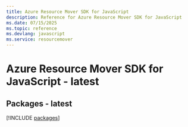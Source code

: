 ```yaml
---
title: Azure Resource Mover SDK for JavaScript
description: Reference for Azure Resource Mover SDK for JavaScript
ms.date: 07/15/2025
ms.topic: reference
ms.devlang: javascript
ms.service: resourcemover
---
```

# Azure Resource Mover SDK for JavaScript - latest
## Packages - latest
[!INCLUDE [packages](resource-mover-index.md)]